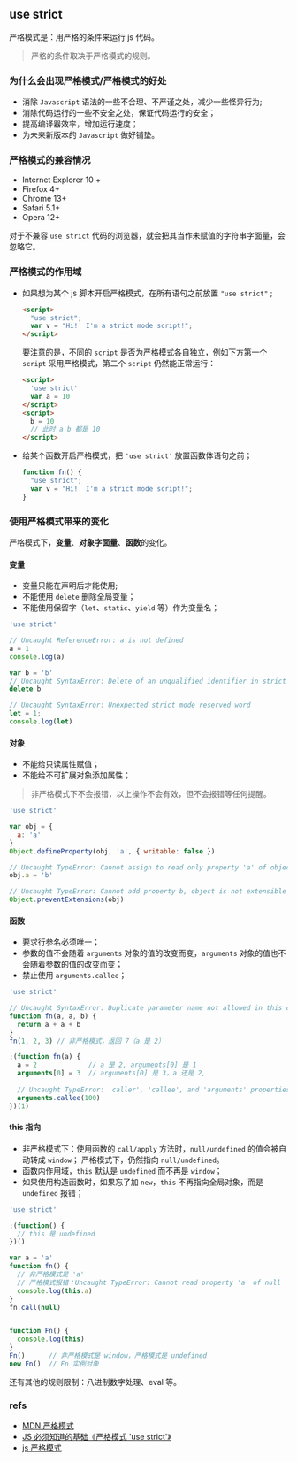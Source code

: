 ## use strict
严格模式是：用严格的条件来运行 js 代码。
> 严格的条件取决于严格模式的规则。

### 为什么会出现严格模式/严格模式的好处
- 消除 `Javascript` 语法的一些不合理、不严谨之处，减少一些怪异行为;
- 消除代码运行的一些不安全之处，保证代码运行的安全；
- 提高编译器效率，增加运行速度；
- 为未来新版本的 `Javascript` 做好铺垫。

### 严格模式的兼容情况
- Internet Explorer 10 + 
- Firefox 4+ 
- Chrome 13+
- Safari 5.1+
- Opera 12+

对于不兼容 `use strict` 代码的浏览器，就会把其当作未赋值的字符串字面量，会忽略它。

### 严格模式的作用域
- 如果想为某个 js 脚本开启严格模式，在所有语句之前放置 `"use strict"` ;

  ``` html
  <script>
    "use strict";
    var v = "Hi!  I'm a strict mode script!";
  </script>
  ```

  要注意的是，不同的 `script` 是否为严格模式各自独立，例如下方第一个 `script` 采用严格模式，第二个 `script` 仍然能正常运行：

  ``` html
  <script>
    'use strict'
    var a = 10
  </script>
  <script>
    b = 10
    // 此时 a b 都是 10
  </script>
  ```


- 给某个函数开启严格模式，把 `'use strict'` 放置函数体语句之前；

  ``` js
  function fn() {
    "use strict";
    var v = "Hi!  I'm a strict mode script!";
  }
  ```

### 使用严格模式带来的变化
严格模式下，**变量**、**对象字面量**、**函数**的变化。

#### 变量
- 变量只能在声明后才能使用;
- 不能使用 `delete` 删除全局变量；
- 不能使用保留字（`let`、`static`、`yield` 等）作为变量名；

``` js
'use strict'

// Uncaught ReferenceError: a is not defined
a = 1        
console.log(a)

var b = 'b'
// Uncaught SyntaxError: Delete of an unqualified identifier in strict mode.
delete b

// Uncaught SyntaxError: Unexpected strict mode reserved word
let = 1;        
console.log(let)
```

#### 对象
- 不能给只读属性赋值；
- 不能给不可扩展对象添加属性；

> 非严格模式下不会报错，以上操作不会有效，但不会报错等任何提醒。

``` js
'use strict'

var obj = {
  a: 'a'
}
Object.defineProperty(obj, 'a', { writable: false })

// Uncaught TypeError: Cannot assign to read only property 'a' of object '#<Object>'
obj.a = 'b'

// Uncaught TypeError: Cannot add property b, object is not extensible
Object.preventExtensions(obj)
```

#### 函数
- 要求行参名必须唯一；
- 参数的值不会随着 `arguments` 对象的值的改变而变，`arguments` 对象的值也不会随着参数的值的改变而变；
- 禁止使用 `arguments.callee`；

``` js
'use strict'

// Uncaught SyntaxError: Duplicate parameter name not allowed in this context
function fn(a, a, b) {
  return a + a + b
}
fn(1, 2, 3) // 非严格模式，返回 7（a 是 2）

;(function fn(a) {
  a = 2             // a 是 2, arguments[0] 是 1
  arguments[0] = 3  // arguments[0] 是 3，a 还是 2,
  
  // Uncaught TypeError: 'caller', 'callee', and 'arguments' properties may not be accessed on strict mode functions or the arguments objects for calls to them
  arguments.callee(100)
})(1)
```

#### this 指向
- 非严格模式下：使用函数的 `call/apply` 方法时，`null/undefined` 的值会被自动转成 `window`；
严格模式下，仍然指向 `null/undefined`。
- 函数内作用域，`this` 默认是 `undefined` 而不再是 `window`；
- 如果使用构造函数时，如果忘了加 `new`，`this` 不再指向全局对象，而是 `undefined` 报错；

``` js
'use strict'

;(function() {
  // this 是 undefined
})()

var a = 'a'
function fn() {
  // 非严格模式是 'a'
  // 严格模式报错：Uncaught TypeError: Cannot read property 'a' of null
  console.log(this.a)
}
fn.call(null)


function Fn() {
  console.log(this)
}
Fn()      // 非严格模式是 window，严格模式是 undefined
new Fn()  // Fn 实例对象
```

还有其他的规则限制：八进制数字处理、eval 等。

### refs
- [MDN 严格模式](https://developer.mozilla.org/zh-CN/docs/Web/JavaScript/Reference/Strict_mode)
- [JS 必须知道的基础《严格模式 'use strict'》](https://juejin.cn/post/6844904120214618120#heading-11)
- [js 严格模式](https://www.bilibili.com/video/BV1rv411e72J?from=search&seid=9913471203769297940)
